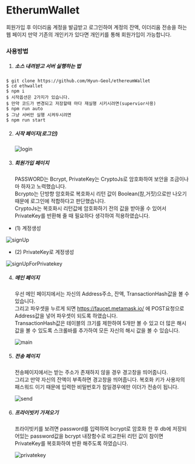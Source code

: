 # EtherumWallet

회원가입 후 이더리움 계정을 발급받고 로그인하여 계정의 잔액, 이더리움 전송을 하는 웹 페이지
만약 기존의 개인키가 있다면 개인키를 통해 회원가입이 가능합니다.

### 사용방법
1. ##### 소스 내려받고 서버 실행하는 법
```
$ git clone https://github.com/Hyun-Geol/ethereumWallet
$ cd ethwallet
$ npm i
$ 시작옵션은 2가지가 있습니다.
$ 만약 코드가 변경되고 저장할때 마다 재실행 시키시려면(supervior사용)
$ npm run auto
$ 그냥 서버만 실행 시켜두시려면
$ npm run start
```

2. ##### 시작 페이지(로그인)
    ![login](./screenshot/login.PNG)

3. ##### 회원가입 페이지
    PASSWORD는 Bcrypt, PrivateKey는 CryptoJs로 암호화하여 보안을 조금이나마 하자고 노력했습니다.<br>
    Bcrypto는 단방향 암호화로 복호화시 리턴 값이 Boolean(참,거짓)으로만 나오기 때문에 로그인에 적합하다고 판단했습니다.<br>
    CryptoJs는 복호화시 리턴값에 암호화하기 전의 값을 받아올 수 있어서 PrivateKey를 반환해 줄 때 필요하다 생각하여 적용하였습니다.
    
- (1) 계정생성
    
![signUp](./screenshot/signUp.PNG)
    
- (2) PrivateKey로 계정생성
    
![signUpForPrivatekey](./screenshot/signUpForPrivatekey.PNG)
    
4. ##### 메인 페이지
    우선 메인 페이지에서는 자신의 Address주소, 잔액, TransactionHash값을 볼 수 있습니다.<br>
    그리고 파우셋을 누르게 되면 https://faucet.metamask.io/ 에 POST요청으로 Address값을 넣어 
    파우셋이 되도록 하였습니다.<br>
    TransactionHash값은 테이블의 크기를 제한하여 5개만 볼 수 있고 더 많은 해시값을 볼 수 있도록 
    스크롤바를 추가하여 모든 자신의 해시 값을 볼 수 있습니다.

    ![main](./screenshot/main.PNG)

5. ##### 전송 페이지
    전송페이지에서는 받는 주소가 존재하지 않을 경우 경고창을 띄어줍니다.<br>
    그리고 만약 자신의 잔액이 부족하면 경고창을 띄어줍니다. 복호화 키가 사용자의 패스워드 이기 때문에 입력한 비밀번호가 참일경우에만 이더가 전송이 됩니다.

    ![send](./screenshot/send.PNG)

6. ##### 프라이빗키 가져오기
    프라이빗키를 보려면 password를 입력하여 bcrypt로 암호화 한 후 db에 저장되어있는 password값을 bcrypt 내장함수로 비교한뒤 리턴 값이 참이면 PrivateKey를 복호화하여 반환 해주도록 하였습니다. 
    
    ![privatekey](./screenshot/privatekey.PNG)
    
    
